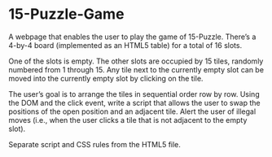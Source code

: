 # 15-Puzzle-Game
A webpage that enables the user to play the game of 15-Puzzle. There’s a 4-by-4 board (implemented as an HTML5 table) for a total of 16 slots.


One of the slots is empty. The other slots are occupied by 15 tiles, randomly numbered from 1 through 15. Any tile next to the currently empty slot can be moved into the currently empty slot by clicking on the tile. 

The user’s goal is to arrange the tiles in sequential order row by row. Using the DOM and the click event, write a script that allows the user to swap the positions of the open position and an adjacent tile. Alert the user of illegal moves (i.e., when the user clicks a tile that is not adjacent to the empty slot). 

Separate  script and CSS rules  from the HTML5 file. 
